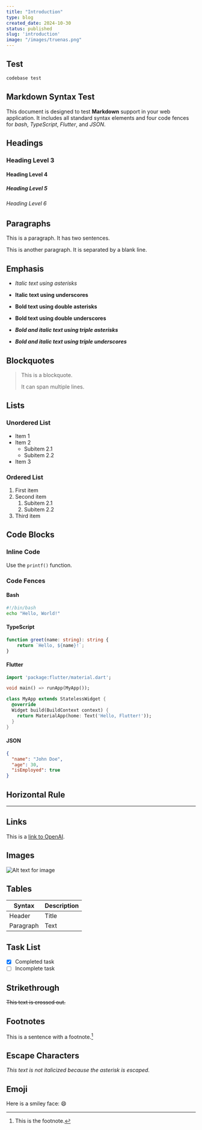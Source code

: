 ```yaml
---
title: "Introduction"
type: blog
created_date: 2024-10-30
status: published
slug: 'introduction'
image: "/images/truenas.png"
---
```


## Test

```bash title="test" linenumbers
codebase test
```

## Markdown Syntax Test

This document is designed to test **Markdown** support in your web application. It includes all standard syntax elements and four code fences for *bash*, *TypeScript*, *Flutter*, and *JSON*.

## Headings

### Heading Level 3

#### Heading Level 4

##### Heading Level 5

###### Heading Level 6

## Paragraphs

This is a paragraph. It has two sentences.

This is another paragraph. It is separated by a blank line.

## Emphasis

- *Italic text using asterisks*

- **Italic text using underscores**

- **Bold text using double asterisks**

- **Bold text using double underscores**

- ***Bold and italic text using triple asterisks***

- ***Bold and italic text using triple underscores***

## Blockquotes

> This is a blockquote.
>
> It can span multiple lines.

## Lists

### Unordered List

- Item 1
- Item 2
  - Subitem 2.1
  - Subitem 2.2
- Item 3

### Ordered List

1. First item
2. Second item
   1. Subitem 2.1
   2. Subitem 2.2
3. Third item

## Code Blocks

### Inline Code

Use the `printf()` function.

### Code Fences

#### Bash

```bash
#!/bin/bash
echo "Hello, World!"
```

#### TypeScript

```typescript
function greet(name: string): string {
    return `Hello, ${name}!`;
}
```

#### Flutter

```dart
import 'package:flutter/material.dart';

void main() => runApp(MyApp());

class MyApp extends StatelessWidget {
  @override
  Widget build(BuildContext context) {
    return MaterialApp(home: Text('Hello, Flutter!'));
  }
}
```

#### JSON

```json
{
  "name": "John Doe",
  "age": 30,
  "isEmployed": true
}
```

## Horizontal Rule

---

## Links

This is a [link to OpenAI](https://www.openai.com).

## Images

![Alt text for image](https://via.placeholder.com/150 "Optional title")

## Tables

| Syntax      | Description |
| ----------- | ----------- |
| Header      | Title       |
| Paragraph   | Text        |

## Task List

- [x] Completed task
- [ ] Incomplete task

## Strikethrough

~~This text is crossed out.~~

## Footnotes

This is a sentence with a footnote.[^1]

[^1]: This is the footnote.

## Escape Characters

*This text is not italicized because the asterisk is escaped.*

## Emoji

Here is a smiley face: 😄
